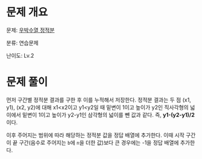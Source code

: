 # 문제 개요

문제: [우박수열 정적분](https://school.programmers.co.kr/learn/courses/30/lessons/134239#)

분류: 연습문제

난이도: Lv.2

# 문제 풀이

먼저 구간별 정적분 결과를 구한 후 이를 누적해서 저장한다.
정적분 결과는 두 점 (x1, y1), (x2, y2)에 대해 x1<x2이고 y1<y2일 때 밑변이 1이고 높이가 y2인 직사각형의 넓이에서 밑변이 1이고 높이가 y2-y1인 삼각형의 넓이를 뺀 값과 같다. 즉, **y1-(y2-y1)/2**이다.

이후 주어지는 범위에 따라 해당하는 정적분 값을 정답 배열에 추가한다. 이때 시작 구간이 끝 구간(음수로 주어지는 `b`에 `n`을 더한 값)보다 큰 경우에는 -1을 정답 배열에 추가한다.
